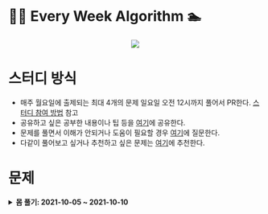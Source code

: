 # 🏊‍♀️ Every Week Algorithm 🏊‍
<div align="center">
  <img src="https://user-images.githubusercontent.com/45007556/136029853-b5ce7cd9-5f31-4a46-9b6f-d4eb90dc8419.png"/>
</div>

# 스터디 방식

- 매주 월요일에 출제되는 최대 4개의 문제 일요일 오전 12시까지 풀어서 PR한다. [스터디 참여 방법](https://github.com/Let-s-Happy-Study/algorithm-study/wiki/%F0%9F%91%A8%E2%80%8D%F0%9F%91%A6%E2%80%8D%F0%9F%91%A6-%EC%8A%A4%ED%84%B0%EB%94%94-%EC%B0%B8%EC%97%AC-%EB%B0%A9%EB%B2%95-%EB%B0%8F-%EA%B7%9C%EC%B9%99) 참고
- 공유하고 싶은 공부한 내용이나 팁 등을 [여기](https://github.com/Let-s-Happy-Study/algorithm-study/discussions/categories/%EA%B0%9C%EB%85%90-%EC%A0%95%EB%A6%AC-%ED%8C%81)에 공유한다.
- 문제를 풀면서 이해가 안되거나 도움이 필요할 경우 [여기](https://github.com/Let-s-Happy-Study/algorithm-study/discussions/categories/q-a)에 질문한다.
- 다같이 풀어보고 싶거나 추천하고 싶은 문제는 [여기](https://github.com/Let-s-Happy-Study/algorithm-study/discussions/categories/q-a)에 추천한다.

# 문제
<details markdown="1">
<summary><strong>몸 풀기: 2021-10-05 ~ 2021-10-10</summary></strong>

<br/>

|                               문제번호                                |                                             문제이름                                              | 문제유형 |                난이도                 |
| :-------------------------------------------------------------------: | :-----------------------------------------------------------------------------------------------: | :------: | :-----------------------------------: |
|              [1](https://leetcode.com/problems/two-sum/)              |                         [Two Sum](https://leetcode.com/problems/two-sum/)                         |  Array   | <span style="color:green">Easy</span> |
| [121](https://leetcode.com/problems/best-time-to-buy-and-sell-stock/) | [Best Time to Buy and Sell Stock](https://leetcode.com/problems/best-time-to-buy-and-sell-stock/) |  Array   | <span style="color:green">Easy</span> |

</details>
